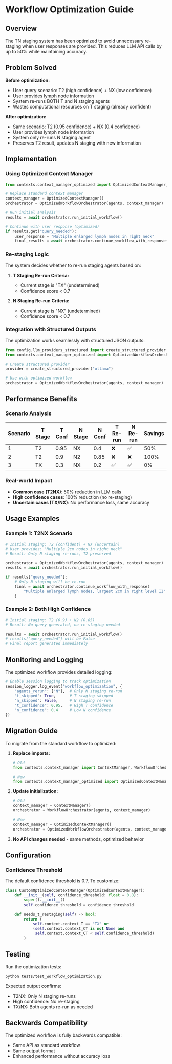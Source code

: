 # Workflow Optimization Guide

## Overview

The TN staging system has been optimized to avoid unnecessary re-staging when user responses are provided. This reduces LLM API calls by up to 50% while maintaining accuracy.

## Problem Solved

**Before optimization:**
- User query scenario: T2 (high confidence) + NX (low confidence)
- User provides lymph node information
- System re-runs BOTH T and N staging agents
- Wastes computational resources on T staging (already confident)

**After optimization:**
- Same scenario: T2 (0.95 confidence) + NX (0.4 confidence)
- User provides lymph node information
- System only re-runs N staging agent
- Preserves T2 result, updates N staging with new information

## Implementation

### Using Optimized Context Manager

```python
from contexts.context_manager_optimized import OptimizedContextManager, OptimizedWorkflowOrchestrator

# Replace standard context manager
context_manager = OptimizedContextManager()
orchestrator = OptimizedWorkflowOrchestrator(agents, context_manager)

# Run initial analysis
results = await orchestrator.run_initial_workflow()

# Continue with user response (optimized)
if results.get("query_needed"):
    user_response = "Multiple enlarged lymph nodes in right neck"
    final_results = await orchestrator.continue_workflow_with_response(user_response)
```

### Re-staging Logic

The system decides whether to re-run staging agents based on:

1. **T Staging Re-run Criteria:**
   - Current stage is "TX" (undetermined)
   - Confidence score < 0.7

2. **N Staging Re-run Criteria:**
   - Current stage is "NX" (undetermined)
   - Confidence score < 0.7

### Integration with Structured Outputs

The optimization works seamlessly with structured JSON outputs:

```python
from config.llm_providers_structured import create_structured_provider
from contexts.context_manager_optimized import OptimizedWorkflowOrchestrator

# Create structured provider
provider = create_structured_provider("ollama")

# Use with optimized workflow
orchestrator = OptimizedWorkflowOrchestrator(agents, context_manager)
```

## Performance Benefits

### Scenario Analysis

| Scenario | T Stage | T Conf | N Stage | N Conf | T Re-run | N Re-run | Savings |
|----------|---------|--------|---------|--------|----------|----------|---------|
| 1        | T2      | 0.95   | NX      | 0.4    | ❌       | ✅       | 50%     |
| 2        | T2      | 0.9    | N2      | 0.85   | ❌       | ❌       | 100%    |
| 3        | TX      | 0.3    | NX      | 0.2    | ✅       | ✅       | 0%      |

### Real-world Impact

- **Common case (T2NX)**: 50% reduction in LLM calls
- **High confidence cases**: 100% reduction (no re-staging)
- **Uncertain cases (TX/NX)**: No performance loss, same accuracy

## Usage Examples

### Example 1: T2NX Scenario
```python
# Initial staging: T2 (confident) + NX (uncertain)
# User provides: "Multiple 2cm nodes in right neck"
# Result: Only N staging re-runs, T2 preserved

orchestrator = OptimizedWorkflowOrchestrator(agents, context_manager)
results = await orchestrator.run_initial_workflow()

if results["query_needed"]:
    # Only N staging will be re-run
    final = await orchestrator.continue_workflow_with_response(
        "Multiple enlarged lymph nodes, largest 2cm in right level II"
    )
```

### Example 2: Both High Confidence
```python
# Initial staging: T2 (0.9) + N2 (0.85)
# Result: No query generated, no re-staging needed

results = await orchestrator.run_initial_workflow()
# results["query_needed"] will be False
# Final report generated immediately
```

## Monitoring and Logging

The optimized workflow provides detailed logging:

```python
# Enable session logging to track optimization
session_logger.log_event("workflow_optimization", {
    "agents_rerun": ["N"],  # Only N staging re-run
    "t_skipped": True,      # T staging skipped
    "n_skipped": False,     # N staging re-run
    "t_confidence": 0.95,   # High T confidence
    "n_confidence": 0.4     # Low N confidence
})
```

## Migration Guide

To migrate from the standard workflow to optimized:

1. **Replace imports:**
   ```python
   # Old
   from contexts.context_manager import ContextManager, WorkflowOrchestrator
   
   # New
   from contexts.context_manager_optimized import OptimizedContextManager, OptimizedWorkflowOrchestrator
   ```

2. **Update initialization:**
   ```python
   # Old
   context_manager = ContextManager()
   orchestrator = WorkflowOrchestrator(agents, context_manager)
   
   # New
   context_manager = OptimizedContextManager()
   orchestrator = OptimizedWorkflowOrchestrator(agents, context_manager)
   ```

3. **No API changes needed** - same methods, optimized behavior

## Configuration

### Confidence Threshold

The default confidence threshold is 0.7. To customize:

```python
class CustomOptimizedContextManager(OptimizedContextManager):
    def __init__(self, confidence_threshold: float = 0.8):
        super().__init__()
        self.confidence_threshold = confidence_threshold
    
    def needs_t_restaging(self) -> bool:
        return (
            self.context.context_T == "TX" or 
            (self.context.context_CT is not None and 
             self.context.context_CT < self.confidence_threshold)
        )
```

## Testing

Run the optimization tests:

```bash
python tests/test_workflow_optimization.py
```

Expected output confirms:
- T2NX: Only N staging re-runs
- High confidence: No re-staging
- TX/NX: Both agents re-run as needed

## Backwards Compatibility

The optimized workflow is fully backwards compatible:
- Same API as standard workflow
- Same output format
- Enhanced performance without accuracy loss
